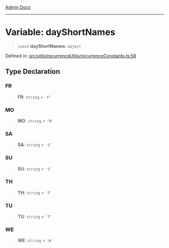 [Admin Docs](/)

***

# Variable: dayShortNames

> `const` **dayShortNames**: `object`

Defined in: [src/utils/recurrenceUtils/recurrenceConstants.ts:58](https://github.com/PalisadoesFoundation/talawa-admin/blob/main/src/utils/recurrenceUtils/recurrenceConstants.ts#L58)

## Type Declaration

### FR

> **FR**: `string` = `'F'`

### MO

> **MO**: `string` = `'M'`

### SA

> **SA**: `string` = `'S'`

### SU

> **SU**: `string` = `'S'`

### TH

> **TH**: `string` = `'T'`

### TU

> **TU**: `string` = `'T'`

### WE

> **WE**: `string` = `'W'`
